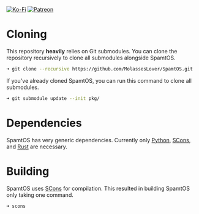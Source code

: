 [![Ko-Fi](https://img.shields.io/badge/donate-kofi-blue?style=for-the-badge&logo=ko-fi&color=E35B57&logoColor=FFFFFF&labelColor=232323)](https://ko-fi.com/molasses)
[![Patreon](https://img.shields.io/badge/donate-patreon-blue?style=for-the-badge&logo=patreon&color=E35B57&logoColor=FFFFFF&labelColor=232323)](https://www.patreon.com/molasseslover)

# Cloning
This repository **heavily** relies on Git submodules. You can clone 
the repository recursively to clone all submodules alongside SpamtOS.

```sh
➜ git clone --recursive https://github.com/MolassesLover/SpamtOS.git
```

If you've already cloned SpamtOS, you can run this command to
clone all submodules.

```sh
➜ git submodule update --init pkg/
```

# Dependencies
SpamtOS has very generic dependencies. Currently only 
[Python](https://www.python.org/), [SCons](https://scons.org/), 
and [Rust](https://www.rust-lang.org/) are necessary.

# Building
SpamtOS uses [SCons](https://scons.org/) for compilation.
This resulted in building SpamtOS only taking one command.

```sh
➜ scons
```